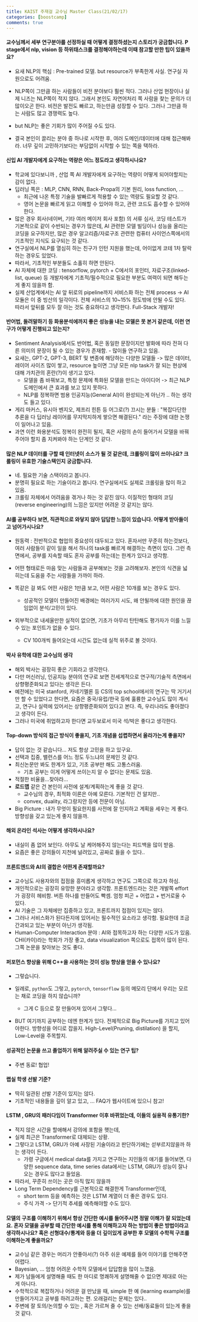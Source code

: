```yaml
---
title: KAIST 주재걸 교수님 Master Class(21/02/17)
categories: [boostcamp]
comments: true
---
```


#### 교수님께서 세부 연구분야를 선정하실 때 어떻게 결정하셨는지 스토리가 궁금합니다. P stage에서 nlp, vision 등 하위태스크를 결정해야하는데 이때 참고할 만한 팁이 있을까요?

- 요새 NLP의 핵심 : Pre-trained 모델. but resource가 부족한게 사실. 연구실 자원으로도 어려움.

- NLP쪽이 그만큼 하는 사람들이 비전 분야보다 훨씬 적다. 그러나 산업 현장이나 실제 니즈는 NLP쪽이 적지 않다. 그래서 본인도 자연어처리 쪽 사람을 찾는 문의가 더 많이오곤 한다. 비전은 발전도 빠르고, 하는만큼 성장할 수 있다. 그러나 그만큼 하는 사람도 많고 경쟁력도 높다.

- but NLP는 좋은 기회가 많이 주어질 수도 있다. 

- 결국 본인이 끌리는 분야 중 하나로 시작한 후, 여러 도메인/데이터에 대해 접근해봐라. 너무 깊이 고민하기보다는 부담없이 시작할 수 있는 쪽을 택하라.

#### 신입 AI 개발자에게 요구하는 역량은 어느 정도라고 생각하시나요?

- 학교에 있다보니까 , 산업 쪽 AI 개발자에게 요구하는 역량이 어떻게 되어야할지는 감이 없다.
- 딥러닝 쪽은 : MLP, CNN, RNN, Back-Propa의 기본 원리, loss function, ...
  - 최근에 나온 특정 기술을 발빠르게 적용할 수 있는 역량도 필요할 것 같다.
  - 영어 논문을 빠르게 읽고 이해할 수 있어야 하고, 관련 코드도 흡수할 수 있어야 한다.
- 많은 경우 회사(네이버, 기타 여러 메이저 회사 포함) 의 서류 심사, 코딩 테스트가 기본적으로 같이 수반되는 경우가 많은데, AI 관련한 모델 빌딩이나 성능을 올리는 코딩을 요구하지만, 많은 경우 알고리즘/자료구조 관련한 컴퓨터 사이언스쪽에서의 기초적인 지식도 요구되는 것 같다.
- 연구실에서 NLP를 열심히 하는 친구가 인턴 지원을 했는데, 어이없게 코테 1차 탈락하는 경우도 있었다.
- 따라서, 기초적인 부분들도 소홀히 하면 안된다.
- AI 자체에 대한 코딩 : tensorflow, pytorch + C에서의 포인터, 자료구조(linked-list, queue) 등 개발자에게 기초적/필수적으로 필요한 부분도 여력이 되면 해두는 게 좋지 않을까 함.
- 실제 산업계에서는 AI 앞 뒤로의 pipeline까지 서비스화 하는 전체 process -> AI 모듈은 이 중 빙산의 일각이다. 전체 서비스의 10~15% 정도밖에 안될 수도 있다. 따라서 앞뒤를 모두 잘 아는 것도 중요하다고 생각한다. Full-Stack 개발자!

#### 반어법, 돌려말하기 등 화용분석에까지 좋은 성능을 내는 모델은 못 본거 같은데, 이런 연구가 어떻게 진행되고 있는지?

- Sentiment Analysis에서도 반어법, 혹은 동일한 문장이지만 발화에 따라 전혀 다른 의미의 문장이 될 수 있는 경우가 존재함. - 많이들 연구하고 있음.
- 요새는, GPT-2, GPT-3, BERT 및 변종에 해당하는 다양한 모델들 -> 많은 데이터, 레이어 사이즈 많이 쌓고, resource 높이면 그냥 모든 nlp task가 잘 되는 현상에 대해 가치관의 혼란(?)이 생기고 있다. 
  - 모델을 좀 바꿔보고, 특정 문제에 특화된 모델을 만드는 아이디어 -> 최근 NLP 도메인에서 큰 효과를 보고 있지 못하다.
  - NLP를 정복하면 범용 인공지능(General AI)이 완성되는게 아닌가 .. 하는 생각도 들고 있다.
- 게리 마커스, 유시아 벤지오, 제프리 힌튼 등 어그로(?) 끄시는 분들 : "복잡다단한 추론을 다 딥러닝 레이어를 무지막지하게 쌓으면 해결된다." 라는 주장에 대한 논쟁이 일어나고 있음.
- 과연 이런 화용분석도 정복이 완전히 될지, 혹은 사람의 손이 들어가서 모델을 바꿔주어야 할지 좀 지켜봐야 하는 단계인 것 같다.

#### 많은 NLP 데이터를 구할 때 인터넷이 소스가 될 것 같은데, 크롤링이 많이 쓰이나요? 크롤링이 유효한 기술스택인지 궁금합니다.

- 네. 필요한 기술 스택이라고 봅니다. 
- 분명히 필요로 하는 기술이라고 봅니다. 연구실에서도 실제로 크롤링을 많이 하고 있음.
- 크롤링 자체에서 어려움을 겪거나 하는 것 같진 않다. 이질적인 형태의 코딩(reverse engineering)의 느낌은 있지만 어려운 것 같지는 않다.

#### AI를 공부하다 보면, 직관적으로 와닿지 않아 답답한 느낌이 있습니다. 어떻게 받아들이고 넘어가시나요? 

- 원동력 : 전반적으로 협업의 중요성이 대두되고 있다. 혼자서만 꾸준히 하는것보다, 여러 사람들이 같이 일을 해서 하나의 task를 빠르게 해결하는 측면이 있다. 그런 측면에서, 공부를 지속할 때도 혼자 공부를 하는데는 한계가 있다고 생각함. 
- 어떤 형태로든 마음 맞는 사람들과 공부해보는 것을 고려해보자. 본인의 식견을 넓히는데 도움을 주는 사람들을 가까이 하라.
- 똑같은 걸 봐도 어떤 사람은 1만큼 보고, 어떤 사람은 10개를 보는 경우도 있다.
  - 성공적인 모델이 만들어진 배경에는 여러가지 시도, 왜 안될까에 대한 원인을 끊임없이 분석/고민이 있다.

- 외부적으로 내세울만한 실적이 없으면, 기초가 아무리 탄탄해도 평가자가 이를 느낄 수 있는 포인트가 없을 수 있다. 
  - CV 100개씩 들어오는데 시간도 없는데 실적 위주로 볼 것이다.

#### 박사 유학에 대한 교수님의 생각

- 해외 박사는 굉장히 좋은 기회라고 생각한다.
- 다만 머신러닝, 인공지능 분야의 연구로 보면 전세계적으로 연구적/기술적 측면에서 상향평준화되고 있다는 생각은 든다. 
- 예전에는 미국 stanford, 카네기멜론 등 CS의 top school에서의 연구는 딱 거기서만 할 수 있었다고 한다면, 요즘은 중국/유럽/한국 등에 훌륭한 교수님도 많이 계시고, 연구나 실력에 있어서는 상향평준화되어 있다고 본다. 즉, 우리나라도 좋아졌다고 생각이 든다.
- 그러나 미국에 취업하고자 한다면 교두보로서 미국 석/박은 좋다고 생각한다.

#### Top-down 방식의 접근 방식이 좋을지, 기초 개념을 섭렵하면서 올라가는게 좋을지?

- 답이 없는 것 같습니다... 저도 항상 고민을 하고 있구요.
- 선택과 집중, 밸런스를 어느 정도 두느냐의 문제인 것 같다.
- 최신논문만 봐도 한계가 있고, 기초 공부만 해도 고통스러움.
  - 기초 공부는 이게 어떻게 쓰이는지 알 수 없다는 문제도 있음.
- 적절한 비율을...찾아라...
- **로드맵** 같은 건 본인이 사전에 설계/계획하는게 좋을 것 같다.
  - 교수님의 경우, 최적화 이론은 아예 모른다. 기본적인 건 알지만..
  - convex, duality, 라그랑지안 등에 전문이 아님.
- Big Picture : 내가 무엇이 필요한지를 사전에 잘 인지하고 계획을 세우는 게 좋다. 방향성을 갖고 있는게 좋지 않을까.

#### 해외 온라인 석사는 어떻게 생각하시나요?

- 내실이 좀 없어 보인다. 아무도 날 케어해주지 않는다는 피드백을 많이 받음.
- 요즘은 좋은 강의들이 지천에 널려있고, 공짜로 들을 수 있다..

#### 프론트엔드와 AI의 결합은 어떤게 존재할까요? 

- 교수님도 사용자와의 접점을 흥미롭게 생각하고 연구도 그쪽으로 하고자 하심.
- 개인적으로는 굉장히 유망한 분야라고 생각함. 프론트엔드라는 것은 개발쪽 effort가 굉장히 헤비함. 버튼 하나를 만들어도 빡셈. 엄청 피곤 + 어렵고 + 번거로울 수 있다. 
- AI 기술은 그 자체에만 집중하고 있고, 프론트까지 접점이 있지는 않다.
- 그러나 서비스화가 된다든지에 있어서는 필수적인 요소라고 생각함. 필요한데 조금 간과되고 있는 부분이 아닌가 생각됨.
- Human-Computer Interaction 분야 : AI와 접목하고자 하는 다양한 시도가 있음. CHI(카이)라는 학회가 가장 좋고, data visualization 쪽으로도 접목이 많이 된다. 그쪽 논문을 찾아보는 것도 좋다. 

#### 퍼포먼스 향상을 위해 C++을 사용하는 것이 성능 향상을 얻을 수 있나요?

- 그렇습니다.
- 일례로, `python`도 그렇고, `pytorch`, `tensorflow` 등의 메모리 단에서 우리는 모르는 채로 코딩을 하지 않습니까? 
  - 그게 C 등으로 잘 만들어져 있어서 그렇다...

- BUT 여기까지 공부하는 데엔 한계가 있다. 전체적으로 Big Picture를 가지고 있어야한다. 방향성을 어디로 잡을지. High-Level(Pruning, distilation) 을 할지, Low-Level을 주목할지.

#### 성공적인 논문을 쓰고 졸업하기 위해 알려주실 수 있는 연구 팁?

- 주변 동료! 협업! 

#### 랩실 학생 선발 기준?

- 딱히 일관된 선발 기준이 있지는 않다.
- 기초적인 내용들을 깊이 알고 있고, ... FAQ가 웹사이트에 있으니 참고!

#### LSTM , GRU의 패러다임이 Transformer 이후 바뀌었는데, 이들의 실용적 유통기한?

- 적지 않은 시간을 할애해서 강의에 포함을 햇는데,
- 실제 최근은 Transformer로 대체되는 상황. 
- 그렇다고 LSTM, GRU가 아예 사장된 기술이라고 판단하기에는 섣부르지않을까 하는 생각이 든다.
  - 가령 구글에서 medical data를 가지고 연구하는 지인들의 얘기를 들어보면, 다양한 sequence data, time series data에서는 LSTM, GRU가 성능이 잘나오는 경우도 많다고 들었음.
- 따라서, 꾸준히 쓰이는 곳은 아직 많지 않을까
- Long Term Dependency를 근본적으로 해결한게 Transformer인데,
  - short term 등을 예측하는 것은 LSTM 계열이 더 좋은 경우도 있다.
  - 주식 가격 -> 단기적 추세를 예측해야할 수도 있다. 

#### 모델의 구조를 이해하기 위해서 항상 간단한 예시를 들어주시면 정말 이해가 잘 되었는데요. 혼자 모델을 공부할 때 간단한 예시를 통해 이해하고자 하는 방법이 좋은 방법이라고 생각하시나요? 혹은 선형대수/통계와 등을 더 깊이있게 공부한 후 모델의 수학적 구조를 이해하는게 좋을까요? 

- 교수님 같은 경우는 머리가 안좋아서(?) 아주 쉬운 예제를 들어 이야기를 안해주면 어렵다.
- Bayesian, ... 엄청 어려운 수학적 모델에서 답답함을 많이 느꼈음.
- 제가 남들에게 설명해줄 때도 한 마디로 명쾌하게 설명해줄 수 없으면 제대로 아는게 아니다.
- 수학적으로 복잡하거나 어려운 걸 만났을 때, simple 한 예 (learning example)를 만들어가지고 공부를 하려고하는 편. 오래걸리는 문제는 있다..
- 주변에 잘 토의/논의할 수 있는 , 혹은 가르쳐 줄 수 있는 선배/동료들이 있는게 좋을 것 같다.

